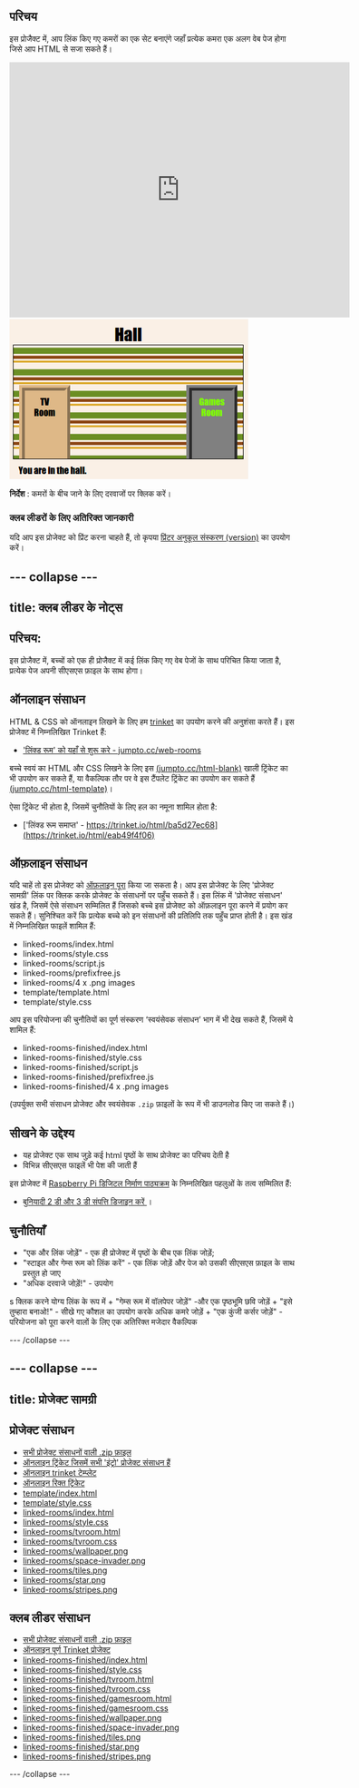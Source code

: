 ## परिचय

इस प्रोजैक्ट में, आप लिंक किए गए कमरों का एक सेट बनाएंगे जहाँ प्रत्येक कमरा एक अलग वेब पेज होगा जिसे आप HTML से सजा सकते हैं।

<div class="trinket">
  <iframe src="https://trinket.io/embed/html/eab49f4f06?outputOnly=true&start=result" width="600" height="450" frameborder="0" marginwidth="0" marginheight="0" allowfullscreen>
  </iframe>
  <img src="images/rooms-hall-finished.png">
</div>

**निर्देश** : कमरों के बीच जाने के लिए दरवाजों पर क्लिक करें।

### क्लब लीडरों के लिए अतिरिक्त जानकारी

यदि आप इस प्रोजेक्ट को प्रिंट करना चाहते हैं, तो कृपया [प्रिंटर अनुकूल संस्करण (version)](https://projects.raspberrypi.org/hi-IN/projects/linked-rooms/print) का उपयोग करें।

--- collapse ---
---
title: क्लब लीडर के नोट्स
---

## परिचय:

इस प्रोजैक्ट में, बच्चों को एक ही प्रोजैक्ट में कई लिंक किए गए वेब पेजों के साथ परिचित किया जाता है, प्रत्येक पेज अपनी सीएसएस फ़ाइल के साथ होगा।

## ऑनलाइन संसाधन

HTML & CSS को ऑनलाइन लिखने के लिए हम [trinket](https://trinket.io/) का उपयोग करने की अनुशंसा करते हैं। इस प्रोजेक्ट में निम्नलिखित Trinket हैं:

* ['लिंक्ड रूम' को यहाँ से शुरू करे - jumpto.cc/web-rooms](https://trinket.io/html/f1486ddb24)

बच्चे स्वयं का HTML और CSS लिखने के लिए इस [(jumpto.cc/html-blank)](http://jumpto.cc/html-blank) खाली ट्रिंकेट का भी उपयोग कर सकते हैं, या वैकल्पिक तौर पर वे इस टैंपलेट ट्रिंकेट का उपयोग कर सकते हैं [(jumpto.cc/html-template)](http://jumpto.cc/html-template)।

ऐसा ट्रिंकेट भी होता है, जिसमें चुनौतियों के लिए हल का नमूना शामिल होता है:

* ['लिंक्ड रूम समाप्त' - https://trinket.io/html/ba5d27ec68](https://trinket.io/html/eab49f4f06)

## ऑफ़लाइन संसाधन

यदि चाहें तो इस प्रोजेक्ट को [ऑफ़लाइन पूरा](https://www.codeclubprojects.org/en-GB/resources/webdev-working-offline/) किया जा सकता है। आप इस प्रोजेक्ट के लिए 'प्रोजेक्ट सामग्री' लिंक पर क्लिक करके प्रोजेक्ट के संसाधनों पर पहुँच सकते हैं। इस लिंक में 'प्रोजेक्ट संसाधन' खंड है, जिसमें ऐसे संसाधन सम्मिलित हैं जिसको बच्चे इस प्रोजेक्ट को ऑफ़लाइन पूरा करने में प्रयोग कर सकते हैं। सुनिश्चित करें कि प्रत्येक बच्चे को इन संसाधनों की प्रतिलिपि तक पहुँच प्राप्त होती है। इस खंड में निम्नलिखित फाइलें शामिल हैं:

* linked-rooms/index.html
* linked-rooms/style.css
* linked-rooms/script.js
* linked-rooms/prefixfree.js
* linked-rooms/4 x .png images
* template/template.html
* template/style.css

आप इस परियोजना की चुनौतियों का पूर्ण संस्करण ‘स्वयंसेवक संसाधन’ भाग में भी देख सकते हैं, जिसमें ये शामिल हैं:

* linked-rooms-finished/index.html
* linked-rooms-finished/style.css
* linked-rooms-finished/script.js
* linked-rooms-finished/prefixfree.js
* linked-rooms-finished/4 x .png images

(उपर्युक्त सभी संसाधन प्रोजेक्ट और स्वयंसेवक `.zip` फ़ाइलों के रूप में भी डाउनलोड किए जा सकते हैं।)

## सीखने के उद्देश्य

* यह प्रोजेक्ट एक साथ जुड़े कई html पृष्ठों के साथ प्रोजेक्ट का परिचय देती है
* विभिन्न सीएसएस फाइलें भी पेश की जाती हैं

इस प्रोजेक्ट में [Raspberry Pi डिजिटल निर्माण पाठ्यक्रम](http://rpf.io/curriculum) के निम्नलिखित पहलुओं के तत्व सम्मिलित हैं:

* [ बुनियादी 2 डी और 3 डी संपत्ति डिजाइन करें ](https://www.raspberrypi.org/curriculum/design/creator) ।

## चुनौतियाँ

* "एक और लिंक जोड़ें" - एक ही प्रोजेक्ट में पृष्ठों के बीच एक लिंक जोड़ें;
* "स्टाइल और गेम्स रूम को लिंक करें" - एक लिंक जोड़ें और पेज को उसकी सीएसएस फ़ाइल के साथ प्रस्तुत हो जाए 
* "अधिक दरवाजे जोड़ें!" - उपयोग 

<div> s क्लिक करने योग्य लिंक के रूप में + "गेम्स रूम में वॉलपेपर जोड़ें" -और एक पृष्ठभूमि छवि जोड़ें + "इसे तुम्हारा बनाओ!" - सीखे गए कौशल का उपयोग करके अधिक कमरे जोड़ें + "एक कुंजी कर्सर जोड़ें" - परियोजना को पूरा करने वालों के लिए एक अतिरिक्त मजेदार वैकल्पिक 

--- /collapse ---

--- collapse ---
---
title: प्रोजेक्ट सामग्री
---
## प्रोजेक्ट संसाधन

* [सभी प्रोजेक्ट संसाधनों वाली .zip फ़ाइल](https://rpf.io/p/hi-IN/linked-rooms-go)
* [ऑनलाइन ट्रिंकेट जिसमें सभी 'इंट्रो' प्रोजेक्ट संसाधन हैं](http://jumpto.cc/web-rooms)
* [ऑनलाइन trinket टेम्प्लेट](http://jumpto.cc/trinket-template)
* [ऑनलाइन रिक्त ट्रिंकेट](http://jumpto.cc/trinket-blank)
* [template/index.html](resources/template-index.html)
* [template/style.css](resources/template-style.css)
* [linked-rooms/index.html](resources/linked-rooms-index.html)
* [linked-rooms/style.css](resources/linked-rooms-style.css)
* [linked-rooms/tvroom.html](resources/linked-rooms-tvroom.html)
* [linked-rooms/tvroom.css](resources/linked-rooms-tvroom.css)
* [linked-rooms/wallpaper.png](resources/linked-rooms-wallpaper.png)
* [linked-rooms/space-invader.png](resources/linked-rooms-space-invader.png)
* [linked-rooms/tiles.png](resources/linked-rooms-tiles.png)
* [linked-rooms/star.png](resources/linked-rooms-star.png)
* [linked-rooms/stripes.png](resources/linked-rooms-stripes.png)

## क्लब लीडर संसाधन

* [सभी प्रोजेक्ट संसाधनों वाली .zip फ़ाइल](https://rpf.io/p/hi-IN/linked-rooms-go)
* [ऑनलाइन पूर्ण Trinket प्रोजेक्ट](https://trinket.io/html/eab49f4f06)
* [linked-rooms-finished/index.html](resources/linked-rooms-finished-index.html)
* [linked-rooms-finished/style.css](resources/linked-rooms-finished-style.css)
* [linked-rooms-finished/tvroom.html](resources/linked-rooms-finished-tvroom.html)
* [linked-rooms-finished/tvroom.css](resources/linked-rooms-finished-tvroom.css)
* [linked-rooms-finished/gamesroom.html](resources/linked-rooms-finished-gamesroom.html)
* [linked-rooms-finished/gamesroom.css](resources/linked-rooms-finished-gamesroom.css)
* [linked-rooms-finished/wallpaper.png](resources/linked-rooms-finished-wallpaper.png)
* [linked-rooms-finished/space-invader.png](resources/linked-rooms-finished-space-invader.png)
* [linked-rooms-finished/tiles.png](resources/linked-rooms-finished-tiles.png)
* [linked-rooms-finished/star.png](resources/linked-rooms-finished-star.png)
* [linked-rooms-finished/stripes.png](resources/linked-rooms-finished-stripes.png)

--- /collapse ---